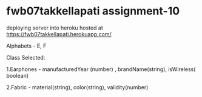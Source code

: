 # fwb07takkellapati assignment-10
deploying server into heroku
hosted at https://fwb07takkellapati.herokuapp.com/

Alphabets - E, F

Class Selected:

1.Earphones - manufacturedYear (number) , brandName(string), isWireless( boolean)

2.Fabric - material(string), color(string), validity(number)



